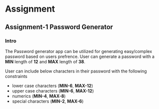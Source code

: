 # Assignment

## Assignment-1 Password Generator

### Intro

The Password generator app can be utilized for generating easy/complex password based on users prefrence. User can generate a password with a **MIN** length of **12** and **MAX** length of **38**.

User can include below characters in their password with the following constraints

- lower case characters (**MIN-6**, **MAX-12**)
- upper case characters (**MIN-6**, **MAX-12**)
- numerics (**MIN-4**, **MAX-8**)
- special characters (**MIN-2**, **MAX-6**)

